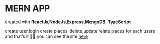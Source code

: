 # MERN APP

created with **ReactJs**,**NodeJs**,**Express**,**MongoDB**,
**TypeScript**

create user,login
create places ,delete,update
relate places for each users
and that's it 🤷‍♂️
you can see the site [here](https://mern-app-places-fullstack.web.app/)